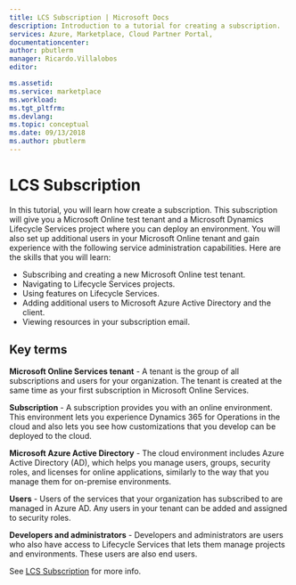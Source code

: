 ```yaml
---
title: LCS Subscription | Microsoft Docs
description: Introduction to a tutorial for creating a subscription.
services: Azure, Marketplace, Cloud Partner Portal, 
documentationcenter:
author: pbutlerm
manager: Ricardo.Villalobos
editor:

ms.assetid: 
ms.service: marketplace
ms.workload: 
ms.tgt_pltfrm: 
ms.devlang: 
ms.topic: conceptual
ms.date: 09/13/2018
ms.author: pbutlerm
---
```


# LCS Subscription

In this tutorial, you will learn how create a subscription. This subscription will give you a Microsoft Online test tenant and a Microsoft Dynamics Lifecycle Services project where you can deploy an
environment. You will also set up additional users in your Microsoft Online tenant and gain experience with the following service administration capabilities. Here are the skills that you will learn:

- Subscribing and creating a new Microsoft Online test tenant.
- Navigating to Lifecycle Services projects.
- Using features on Lifecycle Services.
- Adding additional users to Microsoft Azure Active Directory and the client.
- Viewing resources in your subscription email.

## Key terms

**Microsoft Online Services tenant** - A tenant is the group of all subscriptions and users for your organization. The tenant is created at the same time as your first subscription in Microsoft Online Services.

**Subscription** - A subscription provides you with an online environment. This environment lets you experience Dynamics 365 for Operations in the cloud and also lets you see how customizations that
you develop can be deployed to the cloud.

**Microsoft Azure Active Directory** - The cloud environment includes Azure Active Directory (AD), which helps you manage users, groups, security roles, and licenses for online applications, similarly to the
way that you manage them for on-premise environments.

**Users** - Users of the services that your organization has subscribed to are managed in Azure AD. Any users in your tenant can be added and assigned to security roles.

**Developers and administrators** - Developers and administrators are users who also have access to Lifecycle Services that lets them manage projects and environments. These users are also end users.

See [LCS Subscription](https://docs.microsoft.com/dynamics365/operations/dev-itpro/dev-tools/sign-up-preview-subscription) for more info.
